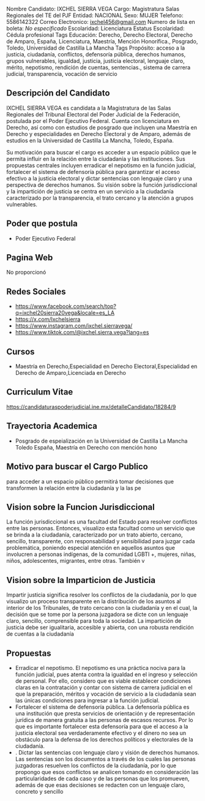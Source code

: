 Nombre Candidato: IXCHEL SIERRA VEGA
Cargo: Magistratura Salas Regionales del TE del PJF
Entidad: NACIONAL
Sexo: MUJER
Telefono: 5586142322
Correo Electronico: ixchel456@gmail.com
Numero de lista en boleta: *No especificado*
Escolaridad: Licenciatura
Estatus Escolaridad: Cédula profesional
Tags Educación: Derecho, Derecho Electoral, Derecho de Amparo, España, Licenciatura, Maestría, Mención Honorífica., Posgrado, Toledo, Universidad de Castilla La Mancha
Tags Propósito: acceso a la justicia, ciudadanía, conflictos, defensoría pública, derechos humanos, grupos vulnerables, igualdad, justicia, justicia electoral, lenguaje claro, mérito, nepotismo, rendición de cuentas, sentencias., sistema de carrera judicial, transparencia, vocación de servicio


## Descripción del Candidato 

IXCHEL SIERRA VEGA es candidata a la Magistratura de las Salas Regionales del Tribunal Electoral del Poder Judicial de la Federación, postulada por el Poder Ejecutivo Federal. Cuenta con licenciatura en Derecho, así como con estudios de posgrado que incluyen una Maestría en Derecho y especialidades en Derecho Electoral y de Amparo, además de estudios en la Universidad de Castilla La Mancha, Toledo, España.

Su motivación para buscar el cargo es acceder a un espacio público que le permita influir en la relación entre la ciudadanía y las instituciones. Sus propuestas centrales incluyen erradicar el nepotismo en la función judicial, fortalecer el sistema de defensoría pública para garantizar el acceso efectivo a la justicia electoral y dictar sentencias con lenguaje claro y una perspectiva de derechos humanos. Su visión sobre la función jurisdiccional y la impartición de justicia se centra en un servicio a la ciudadanía caracterizado por la transparencia, el trato cercano y la atención a grupos vulnerables.


## Poder que postula

- Poder Ejecutivo Federal


## Pagina Web

No proporcionó


## Redes Sociales

- https://www.facebook.com/search/top?q=ixchel20sierra20vega&locale=es_LA
- https://x.com/Ixchelsierra
- https://www.instagram.com/ixchel.sierravega/
- https://www.tiktok.com/@ixchel.sierra.vega?lang=es


## Cursos

- Maestría en Derecho,Especialidad en Derecho Electoral,Especialidad en Derecho de Amparo,Licenciada en Derecho


## Curriculum Vitae

https://candidaturaspoderjudicial.ine.mx/detalleCandidato/18284/9


## Trayectoria Academica

- Posgrado de espeialización en la Universidad de Castilla La Mancha Toledo España, Maestría en Derecho con mención hono


## Motivo para buscar el Cargo Publico

para acceder a un espacio público permitirá tomar decisiones que transformen la relación entre la ciudadanía y la las pe


## Vision sobre la Funcion Jurisdiccional

La función jurisdiccional es una facultad del Estado para resolver conflictos entre las personas. Entonces, visualizo esta facultad como un servicio que se brinda a la ciudadanía, caracterizado por un trato abierto, cercano, sencillo, transparente, con responsabilidad y sensibilidad para juzgar cada problemática, poniendo especial atención en aquellos asuntos que involucren a personas indígenas, de la comunidad LGBTI +, mujeres, niñas, niños, adolescentes, migrantes, entre otras. También v


## Vision sobre la Imparticion de Justicia

Impartir justicia significa resolver los conflictos de la ciudadanía, por lo que visualizo un proceso transparente en la distribución de los asuntos al interior de los Tribunales, de trato cercano con la ciudadanía y en el cual, la decisión que se tome por la persona juzgadora se dicte con un lenguaje claro, sencillo, comprensible para toda la sociedad. La impartición de justicia debe ser igualitaria, accesible y abierta, con una robusta rendición de cuentas a la ciudadanía


## Propuestas

- Erradicar el nepotismo. El nepotismo es una práctica nociva para la función judicial, pues atenta contra la igualdad en el ingreso y selección de personal. Por ello, considero que es viable establecer condiciones claras en la contratación y contar con sistema de carrera judicial en el que la preparación, méritos y vocación de servicio a la ciudadanía sean las únicas condiciones para ingresar a la función judicial.
- Fortalecer el sistema de defensoría pública. La defensoría pública es una institución que presta servicios de orientación y de representación jurídica de manera gratuita a las personas de escasos recursos. Por lo que es importante fortalecer esta defensoría para que el acceso a la justicia electoral sea verdaderamente efectivo y el dinero no sea un obstáculo para la defensa de los derechos políticos y electorales de la ciudadanía.
- . Dictar las sentencias con lenguaje claro y visión de derechos humanos. Las sentencias son los documentos a través de los cuales las personas juzgadoras resuelven los conflictos de la ciudadanía, por lo que propongo que esos conflictos se analicen tomando en consideración las particularidades de cada caso y de las personas que los promueven, además de que esas decisiones se redacten con un lenguaje claro, concreto y sencillo

